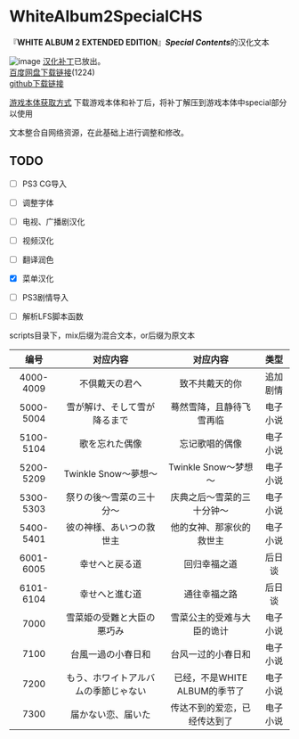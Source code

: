 # WhiteAlbum2SpecialCHS
『**WHITE ALBUM 2 EXTENDED EDITION**』***Special Contents***的汉化文本

![image](https://github.com/xyx266617/WhiteAlbum2SpecialCHS/blob/main/image/menu1.png)
[汉化补丁](https://github.com/xyx266617/WhiteAlbum2SpecialCHS/releases/download/1.0/WHITE.ALBUM2.Special.Contents.rar)已放出。  
[百度网盘下载链接](https://pan.baidu.com/s/10nqnqC3zYkGYVroMsU7krg)(1224)  
[github下载链接](https://github.com/xyx266617/WhiteAlbum2SpecialCHS/releases/download/1.0/WHITE.ALBUM2.Special.Contents.rar)
  
[游戏本体获取方式](https://pan.huang1111.cn/s/A3gfB)
下载游戏本体和补丁后，将补丁解压到游戏本体中special部分以使用
  
文本整合自网络资源，在此基础上进行调整和修改。  
  

## TODO
- [ ] PS3 CG导入
- [ ] 调整字体
- [ ] 电视、广播剧汉化
- [ ] 视频汉化
- [ ] 翻译润色
- [x] 菜单汉化
- [ ] PS3剧情导入
- [ ] 解析LFS脚本函数
  
  
scripts目录下，mix后缀为混合文本，or后缀为原文本  


| 编号 | 对应内容 | 对应内容 | 类型 |
|:--:|:-----:|:----:|:---------:|
| 4000-4009 | 不倶戴天の君へ | 致不共戴天的你 | 追加剧情 |
| 5000-5004 | 雪が解け、そして雪が降るまで | 蓦然雪降，且静待飞雪再临 | 电子小说 |
| 5100-5104 | 歌を忘れた偶像 | 忘记歌唱的偶像 | 电子小说 |
| 5200-5209 | Twinkle Snow～夢想～ | Twinkle Snow～梦想～ | 电子小说 |
| 5300-5303 | 祭りの後～雪菜の三十分～ | 庆典之后～雪菜的三十分钟～ | 电子小说 |
| 5400-5401 | 彼の神様、あいつの救世主 | 他的女神、那家伙的救世主 | 电子小说 |
| 6001-6005 | 幸せへと戻る道 | 回归幸福之道 | 后日谈 |
| 6101-6104 | 幸せへと進む道 | 通往幸福之路 | 后日谈 |
| 7000 | 雪菜姫の受難と大臣の悪巧み | 雪菜公主的受难与大臣的诡计 | 电子小说 |
| 7100 | 台風一過の小春日和 | 台风一过的小春日和 | 电子小说 |
| 7200 | もう、ホワイトアルバムの季節じゃない | 已经，不是WHITE ALBUM的季节了 | 电子小说 |
| 7300 | 届かない恋、届いた | 传达不到的爱恋，已经传达到了 | 电子小说 |
